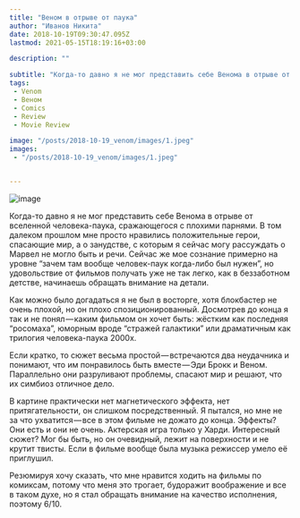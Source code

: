 ```yaml
---
title: "Веном в отрыве от паука"
author: "Иванов Никита"
date: 2018-10-19T09:30:47.095Z
lastmod: 2021-05-15T18:19:16+03:00

description: ""

subtitle: "Когда-то давно я не мог представить себе Венома в отрыве от вселенной человека-паука, сражающегося с плохими парнями. В том далеком…"
tags:
 - Venom
 - Веном
 - Comics
 - Review
 - Movie Review

image: "/posts/2018-10-19_venom/images/1.jpeg" 
images:
 - "/posts/2018-10-19_venom/images/1.jpeg"


---
```


![image](/posts/2018-10-19_venom/images/1.jpeg#layoutTextWidth)


Когда-то давно я не мог представить себе Венома в отрыве от вселенной человека-паука, сражающегося с плохими парнями. В том далеком прошлом мне просто нравились положительные герои, спасающие мир, а о занудстве, с которым я сейчас могу рассуждать о Марвел не могло быть и речи. Сейчас же мое сознание примерно на уровне “зачем там вообще человек-паук когда-либо был нужен”, но удовольствие от фильмов получать уже не так легко, как в беззаботном детстве, начинаешь обращать внимание на детали.

Как можно было догадаться я не был в восторге, хотя блокбастер не очень плохой, но он плохо спозиционированный. Досмотрев до конца я так и не понял — каким фильмом он хочет быть: жёстким как последняя “росомаха”, юморным вроде “стражей галактики” или драматичным как трилогия человека-паука 2000х.

Если кратко, то сюжет весьма простой — встречаются два неудачника и понимают, что им понравилось быть вместе — Эди Брокк и Веном. Параллельно они разруливают проблемы, спасают мир и решают, что их симбиоз отличное дело.

В картине практически нет магнетического эффекта, нет притягательности, он слишком посредственный. Я пытался, но мне не за что ухватится — все в этом фильме не дожато до конца. Эффекты? Они есть и они не очень. Актерская игра только у Харди. Интересный сюжет? Мог бы быть, но он очевидный, лежит на поверхности и не крутит твисты. Если в фильме вообще была музыка режиссер умело её приглушил.

Резюмируя хочу сказать, что мне нравится ходить на фильмы по комиксам, потому что меня это трогает, будоражит воображение и все в таком духе, но я стал обращать внимание на качество исполнения, поэтому 6/10.
